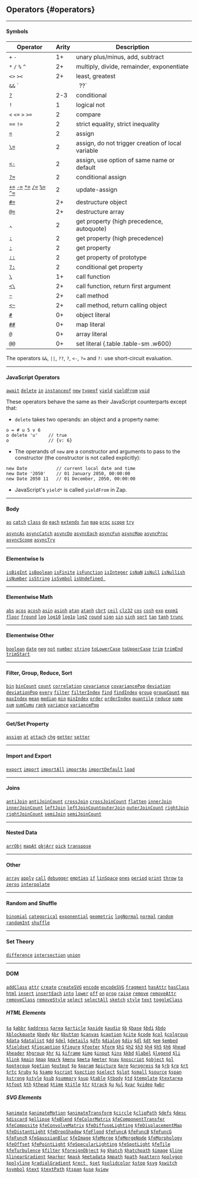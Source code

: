 ## Operators {#operators}

---

#### Symbols

| Operator | Arity | Description |
| ---------|----------|----------|
| `+` `-` | 1+ | unary plus/minus, add, subtract |
| `*` `/` `%` `^` | 2+ | multiply, divide, remainder, exponentiate |
| `<>` `><`  | 2+ | least, greatest |
| `&&` `||` `??` | 2+ | logical and, or, nullish coalescing |
| [`?`](#ternary) | 2-3 | conditional |
| `!` | 1 | logical not |
| `<` `<=` `>` `>=` | 2 | compare |
| `==` `!=` | 2 | strict equality, strict inequality |
| [`=`](#standard-assignment)  | 2  | assign |
| [`\=`](#non-local) | 2  | assign, do not trigger creation of local variable |
| [`<-`](#options) | 2  | assign, use option of same name or default |
| [`?=`](#conditional-assignment) | 2  | conditional assign |
| [`+=`](#update-assignment) [`-=`](#update-assignment) [`*=`](#update-assignment) [`/=`](#update-assignment) [`%=`](#update-assignment) [`^=`](#update-assignment) | 2 | update-assign |
| [`#=`](#destructure-object) | 2+ | destructure object |
| [`@=`](#destructure-iterable) | 2+ | destructure array |
| [`,`](#comma-getter) | 2 | get property (high precedence, autoquote) |
| [`;`](#comma-getter) | 2 | get property (high precedence) |
| [`:`](#colon-getter)  | 2 | get property |
| [`::`](#colon-proto-getter) | 2 | get property of prototype |
| [`?:`](#conditional-get) | 2 | conditional get property |
| [`\`](#calling-functions) | 1+ | call function |
| [`<\`](#return-first) | 2+ | call function, return first argument |
| [`~`](#calling-methods) | 2+ | call method |
| [`<~`](#return-first) | 2+ | call method, return calling object |
| [`#`](#objects-and-maps) | 0+ | object literal |
| [`##`](#objects-and-maps) | 0+ | map literal |
| [`@`](#arrays)  | 0+ | array literal |
| [`@@`](#sets) | 0+ | set literal {.table .table-sm .w600} |

The operators `&&`, `||`, `??`, `?`, `<-`, `?=` and `?:` use short-circuit evaluation.

---

#### JavaScript Operators 

[`await`](https://developer.mozilla.org/en-US/docs/Web/JavaScript/Reference/Operators/await) [`delete`](https://developer.mozilla.org/en-US/docs/Web/JavaScript/Reference/Operators/delete) [`in`](https://developer.mozilla.org/en-US/docs/Web/JavaScript/Reference/Operators/in) [`instanceof`](https://developer.mozilla.org/en-US/docs/Web/JavaScript/Reference/Operators/instanceof) [`new`](https://developer.mozilla.org/en-US/docs/Web/JavaScript/Reference/Operators/new) [`typeof`](https://developer.mozilla.org/en-US/docs/Web/JavaScript/Reference/Operators/typeof) [`yield`](https://developer.mozilla.org/en-US/docs/Web/JavaScript/Reference/Operators/yield) [`yieldFrom`](https://developer.mozilla.org/en-US/docs/Web/JavaScript/Reference/Operators/yield*) [`void`](https://developer.mozilla.org/en-US/docs/Web/JavaScript/Reference/Operators/void)   

These operators behave the same as their JavaScript counterparts except that:

* `delete` takes two operands: an object and a property name:

```{.indent}
o = # u 5 v 6
o delete 'u'    // true
o               // {v: 6}
```
  
* The operands of `new` are a constructor and arguments to pass to the constructor (the constructor is not called explicitly):

```{.indent}
new Date           // current local date and time
new Date '2050'    // 01 January 2050, 00:00:00
new Date 2050 11   // 01 December, 2050, 00:00:00
```

* JavaScript's `yield*` is called `yieldFrom` in Zap.

---

#### Body

[`as`](#as) [`catch`](#catch) [`class`](#class) [`do`](#do) [`each`](#each) [`extends`](#extends) [`fun`](#fun) [`map`](#map) [`proc`](#proc) [`scope`](#scope-op) [`try`](#try) 

[`asyncAs`](#as) [`asyncCatch`](#catch) [`asyncDo`](#async-loops) [`asyncEach`](#async-loops) [`asyncFun`](#fun) [`asyncMap`](#async-loops) [`asyncProc`](#proc) [`asyncScope`](#scope-op) [`asyncTry`](#try) 

---

#### Elementwise Is

[`isBigInt`](#elementwise) [`isBoolean`](#elementwise) [`isFinite`](lementwise) [`isFunction`](#elementwise) [`isInteger`](#elementwise) [`isNaN`](#elementwise) [`isNull`](#elementwise) [`isNullish`](#elementwise) [`isNumber`](#elementwise) [`isString`](#elementwise) [`isSymbol`](#elementwise) [`isUndefined `](#elementwise)

---

#### Elementwise Math

[`abs`](#elementwise) [`acos`](#elementwise) [`acosh`](#elementwise) [`asin`](#elementwise) [`asinh`](#elementwise) [`atan`](#elementwise) [`atanh`](#elementwise) [`cbrt`](#elementwise) [`ceil`](#elementwise) [`clz32`](#elementwise) [`cos`](#elementwise) [`cosh`](#elementwise) [`exp`](#elementwise) [`expm1`](#elementwise) [`floor`](#elementwise) [`fround`](#elementwise) [`log`](#elementwise) [`log10`](#elementwise) [`log1p`](#elementwise)  [`log2`](#elementwise) [`round`](#elementwise) [`sign`](#elementwise) [`sin`](#elementwise) [`sinh`](#elementwise) [`sqrt`](#elementwise) [`tan`](#elementwise) [`tanh`](#elementwise) [`trunc`](#elementwise)

---

#### Elementwise Other

[`boolean`](#elementwise) [`date`](#elementwise) [`neg`](#elementwise) [`not`](#elementwise) [`number`](#elementwise) [`string`](#elementwise) [`toLowerCase`](#elementwise) [`toUpperCase`](#elementwise) [`trim`](#elementwise) [`trimEnd`](#elementwise) [`trimStart`](#elementwise)

---

#### Filter, Group, Reduce, Sort

[`bin`](#bin)  [`binCount`](#bin) [`count`](#count) [`correlation`](#correlation) [`covariance`](#correlation) [`covariancePop`](#correlation) [`deviation`](#sum) [`deviationPop`](#sum) [`every`](#every) [`filter`](#filter) [`filterIndex`](#filter) [`find`](#find) [`findIndex`](#find) [`group`](#group) [`groupCount`](#group) [`max`](#min) [`maxIndex`](#min) [`mean`](#sum) [`median`](#median) [`min`](#min) [`minIndex`](#min) [`order`](#order) [`orderIndex`](#order) [`quantile`](#median) [`reduce`](#reduce-op) [`some`](#every) [`sum`](#sum) [`sumCumu`](#sum-cumu) [`rank`](#order) [`variance`](#sum) [`variancePop`](#sum)

---

#### Get/Set Property

[`assign`](#copy-properties) [`at`](#at) [`attach`](#attach) [`chg`](#chg) [`getter`](#getter) [`setter`](#setter)

---

#### Import and Export
[`export`](#export) [`import`](#import) [`importAll`](#import-all) [`importAs`](#import-as) [`importDefault`](#import-default) [`load`](#load)

---

#### Joins

[`antiJoin`](#semi-join) [`antiJoinCount`](#semi-join) [`crossJoin`](#cross-join) [`crossJoinCount`](#cross-join) [`flatten`](#flatten) [`innerJoin`](#inner-join) [`innerJoinCount`](#inner-join) [`leftJoin`](#inner-join) [`leftJoinCount`](#inner-join)[`outerJoin`](#inner-join) [`outerJoinCount`](#inner-join) [`rightJoin`](#inner-join) [`rightJoinCount`](#inner-join) [`semiJoin`](#semi-join) [`semiJoinCount`](#semi-join)

---

#### Nested Data

[`arrObj`](#array-of-objects) [`mapAt`](#map-at) [`objArr`](#object-of-arrays) [`pick`](#pick) [`transpose`](#transpose)

---

#### Other

[`array`](#arrays) [`apply`](#call-and-apply) [`call`](#call-and-apply) [`debugger`](#debugger) [`empties`](#arrays) [`if`](#if) [`linSpace`](#lin-space) [`ones`](#arrays) [`period`](#period) [`print`](#print) [`throw`](#throw) [`to`](#to) [`zeros`](#arrays) [`interpolate`](#interpolate)

---

#### Random and Shuffle

[`binomial`](#binomial) [`categorical`](#categorical) [`exponential`](#exponential) [`geometric`](#geometric) [`logNormal`](#log-normal) [`normal`](#normal) [`random`](#random-op) [`randomInt`](#random-int) [`shuffle`](#shuffle)

---

#### Set Theory

[`difference`](#set-theory) [`intersection`](#set-theory) [`union`](#set-theory)

---

#### DOM

[`addClass`](#add-class) [`attr`](#attr) [`create`](#create) [`createSVG`](#create) [`encode`](#encode) [`encodeSVG`](#encode) [`fragment`](#fragment) [`hasAttr`](#has-attr) [`hasClass`](#has-attr) [`html`](#html) [`insert`](#insert) [`insertEach`](#insert-each) [`into`](#into) [`lower`](#lower) [`off`](#on) [`on`](#on) [`prop`](#attr) [`raise`](#lower) [`remove`](#remove) [`removeAttr`](#remove-attr) [`removeClass`](#add-class) [`removeStyle`](#remove-attr) [`select`](#select) [`selectAll`](#select-all) [`sketch`](#sketch) [`style`](#attr) [`text`](#html) [`toggleClass`](#toggle-class)

##### HTML Elements

[`$a`](#create-convenience) [`$abbr`](#create-convenience) [`$address`](#create-convenience) [`$area`](#create-convenience) [`$article`](#create-convenience) [`$aside`](#create-convenience) [`$audio`](#create-convenience) [`$b`](#create-convenience) [`$base`](#create-convenience) [`$bdi`](#create-convenience) [`$bdo`](#create-convenience) [`$blockquote`](#create-convenience) [`$body`](#create-convenience) [`$br`](#create-convenience) [`$button`](#create-convenience) [`$canvas`](#create-convenience) [`$caption`](#create-convenience) [`$cite`](#create-convenience) [`$code`](#create-convenience) [`$col`](#create-convenience) [`$colgroup`](#create-convenience) [`$data`](#create-convenience) [`$datalist`](#create-convenience) [`$dd`](#create-convenience) [`$del`](#create-convenience) [`$details`](#create-convenience) [`$dfn`](#create-convenience) [`$dialog`](#create-convenience) [`$div`](#create-convenience) [`$dl`](#create-convenience) [`$dt`](#create-convenience) [`$em`](#create-convenience) [`$embed`](#create-convenience) [`$fieldset`](#create-convenience) [`$figcaption`](#create-convenience) [`$figure`](#create-convenience) [`$footer`](#create-convenience) [`$form`](#create-convenience) [`$h1`](#create-convenience) [`$h2`](#create-convenience) [`$h3`](#create-convenience) [`$h4`](#create-convenience) [`$h5`](#create-convenience) [`$h6`](#create-convenience) [`$head`](#create-convenience) [`$header`](#create-convenience) [`$hgroup`](#create-convenience) [`$hr`](#create-convenience) [`$i`](#create-convenience) [`$iframe`](#create-convenience) [`$img`](#create-convenience) [`$input`](#create-convenience) [`$ins`](#create-convenience) [`$kbd`](#create-convenience) [`$label`](#create-convenience) [`$legend`](#create-convenience) [`$li`](#create-convenience) [`$link`](#create-convenience) [`$main`](#create-convenience) [`$map`](#create-convenience) [`$mark`](#create-convenience) [`$menu`](#create-convenience) [`$meta`](#create-convenience) [`$meter`](#create-convenience) [`$nav`](#create-convenience) [`$noscript`](#create-convenience) [`$object`](#create-convenience) [`$ol`](#create-convenience) [`$optgroup`](#create-convenience) [`$option`](#create-convenience) [`$output`](#create-convenience) [`$p`](#create-convenience) [`$param`](#create-convenience) [`$picture`](#create-convenience) [`$pre`](#create-convenience) [`$progress`](#create-convenience) [`$q`](#create-convenience) [`$rb`](#create-convenience) [`$rp`](#create-convenience) [`$rt`](#create-convenience) [`$rtc`](#create-convenience) [`$ruby`](#create-convenience) [`$s`](#create-convenience) [`$samp`](#create-convenience) [`$script`](#create-convenience) [`$section`](#create-convenience) [`$select`](#create-convenience) [`$slot`](#create-convenience) [`$small`](#create-convenience) [`$source`](#create-convenience) [`$span`](#create-convenience) [`$strong`](#create-convenience) [`$style`](#create-convenience) [`$sub`](#create-convenience) [`$summary`](#create-convenience) [`$sup`](#create-convenience) [`$table`](#create-convenience) [`$tbody`](#create-convenience) [`$td`](#create-convenience) [`$template`](#create-convenience) [`$textarea`](#create-convenience) [`$tfoot`](#create-convenience) [`$th`](#create-convenience) [`$thead`](#create-convenience) [`$time`](#create-convenience) [`$title`](#create-convenience) [`$tr`](#create-convenience) [`$track`](#create-convenience) [`$u`](#create-convenience) [`$ul`](#create-convenience) [`$var`](#create-convenience) [`$video`](#create-convenience) [`$wbr`](#create-convenience)

##### SVG Elements

[`$animate`](#create-convenience) [`$animateMotion`](#create-convenience) [`$animateTransform`](#create-convenience) [`$circle`](#create-convenience) [`$clipPath`](#create-convenience) [`$defs`](#create-convenience) [`$desc`](#create-convenience) [`$discard`](#create-convenience) [`$ellipse`](#create-convenience) [`$feBlend`](#create-convenience) [`$feColorMatrix`](#create-convenience) [`$feComponentTransfer`](#create-convenience) [`$feComposite`](#create-convenience) [`$feConvolveMatrix`](#create-convenience) [`$feDiffuseLighting`](#create-convenience) [`$feDisplacementMap`](#create-convenience) [`$feDistantLight`](#create-convenience) [`$feDropShadow`](#create-convenience) [`$feFlood`](#create-convenience) [`$feFuncA`](#create-convenience) [`$feFuncB`](#create-convenience) [`$feFuncG`](#create-convenience) [`$feFuncR`](#create-convenience) [`$feGaussianBlur`](#create-convenience) [`$feImage`](#create-convenience) [`$feMerge`](#create-convenience) [`$feMergeNode`](#create-convenience) [`$feMorphology`](#create-convenience) [`$feOffset`](#create-convenience) [`$fePointLight`](#create-convenience) [`$feSpecularLighting`](#create-convenience) [`$feSpotLight`](#create-convenience) [`$feTile`](#create-convenience) [`$feTurbulence`](#create-convenience) [`$filter`](#create-convenience) [`$foreignObject`](#create-convenience) [`$g`](#create-convenience) [`$hatch`](#create-convenience) [`$hatchpath`](#create-convenience) [`$image`](#create-convenience) [`$line`](#create-convenience) [`$linearGradient`](#create-convenience) [`$marker`](#create-convenience) [`$mask`](#create-convenience) [`$metadata`](#create-convenience) [`$mpath`](#create-convenience) [`$path`](#create-convenience) [`$pattern`](#create-convenience) [`$polygon`](#create-convenience) [`$polyline`](#create-convenience) [`$radialGradient`](#create-convenience) [`$rect `](#create-convenience) [`$set`](#create-convenience) [`$solidcolor`](#create-convenience) [`$stop`](#create-convenience) [`$svg`](#create-convenience) [`$switch`](#create-convenience) [`$symbol`](#create-convenience) [`$text`](#create-convenience) [`$textPath`](#create-convenience) [`$tspan`](#create-convenience) [`$use`](#create-convenience) [`$view`](#create-convenience)
